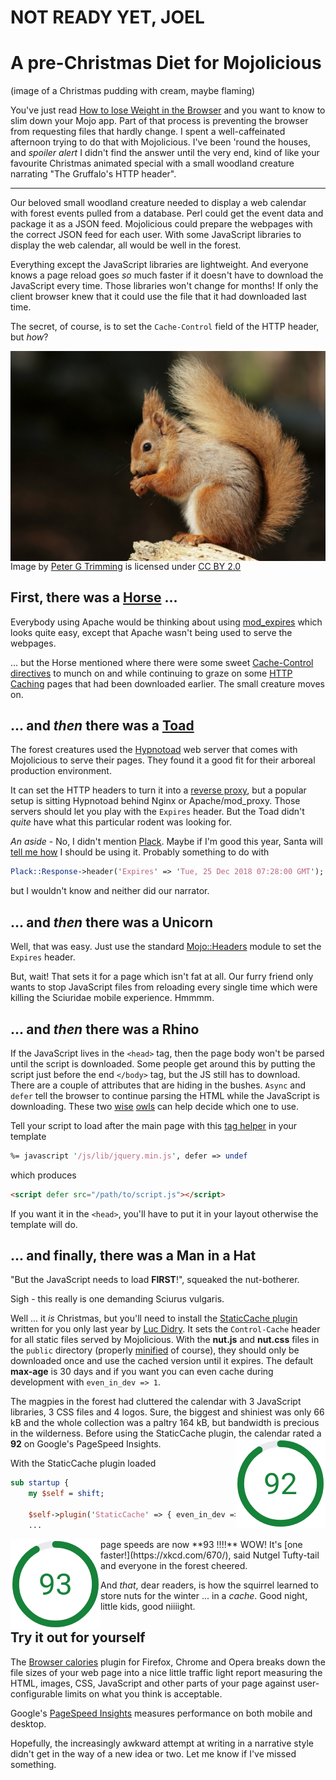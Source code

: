 # NOT READY YET, JOEL

# A pre-Christmas Diet for Mojolicious

(image of a Christmas pudding with cream, maybe flaming)

You've just read
[How to lose Weight in the Browser](https://browserdiet.com)
and you want to know to slim down your Mojo app.
Part of that process is preventing the browser from requesting files
that hardly change.
I spent a well-caffeinated afternoon trying to do that with
Mojolicious.
I've been 'round the houses, and _spoiler alert_ I didn't find 
the answer until the very end, kind of like your favourite Christmas
animated special with a small woodland creature narrating
"The Gruffalo's HTTP header".

---

Our beloved small woodland creature needed to display a web calendar
with forest events pulled from a database.
Perl could get the event data and package it as a JSON feed.
Mojolicious could prepare the webpages with the correct JSON feed for each user.
With some JavaScript libraries to display the web calendar,
all would be well in the forest.

Everything except the JavaScript libraries are lightweight.
And everyone knows a page reload goes _so_ much faster if it doesn't have to download the
JavaScript every time.  Those libraries won't change for months!
If only the client browser knew that it could use the file that it had downloaded
last time.

The secret, of course, is to set the `Cache-Control` field of the HTTP header, but _how_?

<a href="https://www.flickr.com/photos/55426027@N03/16915881989"><img style="float: right;" src="squirrel.jpg"></a>
Image by <a href="https://www.flickr.com/photos/55426027@N03">Peter G Trimming</a>
is licensed under <a href="https://creativecommons.org/licenses/by/2.0"> CC BY 2.0 </a>

## First, there was a [Horse](https://httpd.apache.org/) ...

Everybody using Apache would be thinking about using
[mod_expires](https://httpd.apache.org/docs/2.4/mod/mod_expires.html)
which looks quite easy, except that Apache wasn't being used to serve the webpages.

... but the Horse mentioned where there were some sweet
[Cache-Control directives](https://developer.mozilla.org/en-US/docs/Web/HTTP/Headers/Cache-Control)
to munch on and while continuing to graze on some
[HTTP Caching](https://developers.google.com/web/fundamentals/performance/optimizing-content-efficiency/http-caching)
pages that had been downloaded earlier.  The small creature moves on.

## ... and _then_ there was a [Toad](https://perlmaven.com/deploying-a-mojolicious-application)

The forest creatures used the
[Hypnotoad](https://github.com/mojolicious/mojo/wiki/Hypnotoad-prefork-web-server)
web server that comes with Mojolicious to serve their pages.
They found it a good fit for their arboreal production environment.

It can set the HTTP headers to turn it into a
[reverse proxy](https://mojolicious.org/perldoc/Mojolicious/Guides/Cookbook#Hypnotoad),
but a popular setup is sitting Hypnotoad behind Nginx or Apache/mod_proxy.
Those servers should let you play with the ```Expires``` header.
But the Toad didn't _quite_ have what this particular rodent was looking for.

_An aside_ - No, I didn't mention
[Plack](https://metacpan.org/pod/Plack).
Maybe if I'm good this year, Santa will
[tell me how](http://blogs.perl.org/users/aristotle/2018/11/modern-perl-cgi.html)
I should be using it.  Probably something to do with
```perl
Plack::Response->header('Expires' => 'Tue, 25 Dec 2018 07:28:00 GMT');
```
but I wouldn't know and neither did our narrator.

## ... and _then_ there was a Unicorn

Well, that was easy.  Just use the standard
[Mojo::Headers](https://mojolicious.org/perldoc/Mojo/Headers#expires)
module to set the ```Expires``` header.

But, wait!  That sets it for a page which isn't fat at all.
Our furry friend only wants to stop JavaScript files from reloading every single time
which were killing the Sciuridae mobile experience.  Hmmmm.

## ...  and _then_ there was a Rhino

If the JavaScript lives in the `<head>` tag, then the page body won't be parsed
until the script is downloaded.  Some people get around this by putting the script just
before the end `</body>` tag, but the JS still has to download.
There are a couple of attributes that are hiding in the bushes.
`Async` and `defer` tell the browser to continue parsing the HTML while the
JavaScript is downloading.  These two
[wise](https://flaviocopes.com/javascript-async-defer/)
[owls](https://bitsofco.de/async-vs-defer/)
can help decide which one to use.

Tell your script to load after the main page
with this
[tag helper](https://mojolicious.org/perldoc/Mojolicious/Plugin/TagHelpers#javascript)
in your template
```perl
%= javascript '/js/lib/jquery.min.js', defer => undef 
```
which produces
```html
<script defer src="/path/to/script.js"></script>
```
If you want it in the `<head>`, you'll have to put it in your layout
otherwise the template will do.

## ... and finally, there was a Man in a Hat

"But the JavaScript needs to load **FIRST**!", squeaked the nut-botherer.

Sigh - this really is one demanding Sciurus vulgaris.

Well ... it _is_ Christmas, but you'll need to install the
[StaticCache plugin](https://metacpan.org/pod/Mojolicious::Plugin::StaticCache)
written for you only last year by
[Luc Didry](https://fiat-tux.fr/).
It sets the ```Control-Cache``` header for all static files served by Mojolicious.
With the **nut.js** and **nut.css** files in the ```public``` directory
(properly [minified](https://www.minifier.org/) of course),
they should only be downloaded once and use the cached version until it expires.
The default **max-age** is 30 days and 
if you want you can even cache during development with ```even_in_dev => 1```.

The magpies in the forest had cluttered the calendar with 3 JavaScript libraries,
3 CSS files and 4 logos.  Sure, the biggest and shiniest was only 66 kB
and the whole collection was a paltry 164 kB, but bandwidth is precious in the wilderness.
Before using the StaticCache plugin, the calendar rated a
**92** on Google's PageSpeed Insights.
<img style="float: right;vertical-align: top;" src="speedtest_before_StaticCache.png">

With the StaticCache plugin loaded
```perl
sub startup {
    my $self = shift;

    $self->plugin('StaticCache' => { even_in_dev => 1 });
    ...
```
<img style="float: left;vertical-align: top;" src="speedtest_with_StaticCache.png">
page speeds are now **93 !!!!**
WOW!  It's [one faster!](https://xkcd.com/670/), said Nutgel Tufty-tail 
and everyone in the forest cheered.

And _that_, dear readers, is how the squirrel learned to store nuts for the winter
... in a _cache_.  Good night, little kids, good niiiight.

## Try it out for yourself

The [Browser calories](https://github.com/zenorocha/browser-calories)
plugin for Firefox, Chrome and Opera breaks down the file sizes of your web page
into a nice little traffic light report measuring the HTML, images, CSS, JavaScript
and other parts of your page against
user-configurable limits on what you think is acceptable.

Google's [PageSpeed Insights](https://developers.google.com/speed/pagespeed/insights)
measures performance on both mobile and desktop.

Hopefully, the increasingly awkward attempt at writing in a narrative style
didn't get in the way of a new idea or two.  Let me know if I've missed something.

